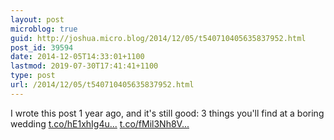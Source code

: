 ```yaml
---
layout: post
microblog: true
guid: http://joshua.micro.blog/2014/12/05/t540710405635837952.html
post_id: 39594
date: 2014-12-05T14:33:01+1100
lastmod: 2019-07-30T17:41:41+1100
type: post
url: /2014/12/05/t540710405635837952.html
---
```

I wrote this post 1 year ago, and it's still good: 3 things you'll find at a boring wedding [t.co/hE1xhIg4u...](http://t.co/hE1xhIg4u6) [t.co/fMil3Nh8V...](http://t.co/fMil3Nh8Vi)
